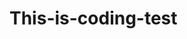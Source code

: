 # This-is-coding-test
     
  
   
 
   
    
        
           
                 
               
                
   
                
           
          
         
     
  
